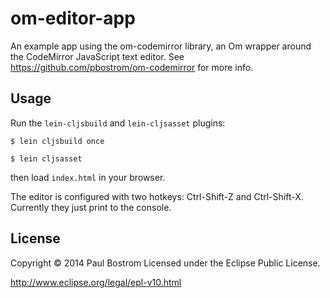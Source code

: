 # om-editor-app

An example app using the om-codemirror library, an Om wrapper around the CodeMirror JavaScript text editor. See https://github.com/pbostrom/om-codemirror for more info.

## Usage
Run the `lein-cljsbuild` and `lein-cljsasset` plugins:

    $ lein cljsbuild once

    $ lein cljsasset

then load `index.html` in your browser.

The editor is configured with two hotkeys: Ctrl-Shift-Z and Ctrl-Shift-X. Currently they just print to the console.
## License

Copyright © 2014 Paul Bostrom
Licensed under the Eclipse Public License.

http://www.eclipse.org/legal/epl-v10.html

